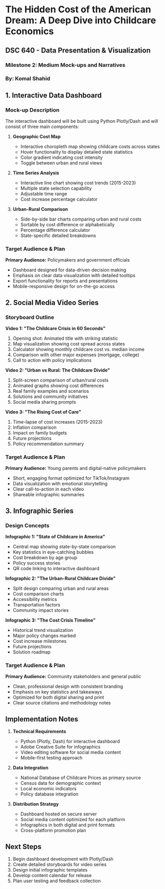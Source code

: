 # The Hidden Cost of the American Dream: A Deep Dive into Childcare Economics
## DSC 640 - Data Presentation & Visualization
### Milestone 2: Medium Mock-ups and Narratives
### By: Komal Shahid

## 1. Interactive Data Dashboard

### Mock-up Description
The interactive dashboard will be built using Python Plotly/Dash and will consist of three main components:

1. **Geographic Cost Map**
   - Interactive choropleth map showing childcare costs across states
   - Hover functionality to display detailed state statistics
   - Color gradient indicating cost intensity
   - Toggle between urban and rural views

2. **Time Series Analysis**
   - Interactive line chart showing cost trends (2015-2023)
   - Multiple state selection capability
   - Adjustable time range
   - Cost increase percentage calculator

3. **Urban-Rural Comparison**
   - Side-by-side bar charts comparing urban and rural costs
   - Sortable by cost difference or alphabetically
   - Percentage difference calculator
   - State-specific detailed breakdowns

### Target Audience & Plan
**Primary Audience:** Policymakers and government officials
- Dashboard designed for data-driven decision making
- Emphasis on clear data visualization with detailed tooltips
- Export functionality for reports and presentations
- Mobile-responsive design for on-the-go access

## 2. Social Media Video Series

### Storyboard Outline

**Video 1: "The Childcare Crisis in 60 Seconds"**
1. Opening shot: Animated title with striking statistic
2. Map visualization showing cost spread across states
3. Calculator showing monthly childcare cost vs. median income
4. Comparison with other major expenses (mortgage, college)
5. Call to action with policy implications

**Video 2: "Urban vs Rural: The Childcare Divide"**
1. Split-screen comparison of urban/rural costs
2. Animated graphs showing cost differences
3. Real family examples and scenarios
4. Solutions and community initiatives
5. Social media sharing prompts

**Video 3: "The Rising Cost of Care"**
1. Time-lapse of cost increases (2015-2023)
2. Inflation comparison
3. Impact on family budgets
4. Future projections
5. Policy recommendation summary

### Target Audience & Plan
**Primary Audience:** Young parents and digital-native policymakers
- Short, engaging format optimized for TikTok/Instagram
- Data visualization with emotional storytelling
- Clear call-to-action in each video
- Shareable infographic summaries

## 3. Infographic Series

### Design Concepts

**Infographic 1: "State of Childcare in America"**
- Central map showing state-by-state comparison
- Key statistics in eye-catching bubbles
- Cost breakdown by age group
- Policy success stories
- QR code linking to interactive dashboard

**Infographic 2: "The Urban-Rural Childcare Divide"**
- Split design comparing urban and rural areas
- Cost comparison charts
- Accessibility metrics
- Transportation factors
- Community impact stories

**Infographic 3: "The Cost Crisis Timeline"**
- Historical trend visualization
- Major policy changes marked
- Cost increase milestones
- Future projections
- Solution roadmap

### Target Audience & Plan
**Primary Audience:** Community stakeholders and general public
- Clean, professional design with consistent branding
- Emphasis on key statistics and takeaways
- Optimized for both digital sharing and print
- Clear source citations and methodology notes

## Implementation Notes

1. **Technical Requirements**
   - Python (Plotly, Dash) for interactive dashboard
   - Adobe Creative Suite for infographics
   - Video editing software for social media content
   - Mobile-first testing approach

2. **Data Integration**
   - National Database of Childcare Prices as primary source
   - Census data for demographic context
   - Local economic indicators
   - Policy database integration

3. **Distribution Strategy**
   - Dashboard hosted on secure server
   - Social media content optimized for each platform
   - Infographics in both digital and print formats
   - Cross-platform promotion plan

## Next Steps

1. Begin dashboard development with Plotly/Dash
2. Create detailed storyboards for video series
3. Design initial infographic templates
4. Develop content calendar for release
5. Plan user testing and feedback collection 